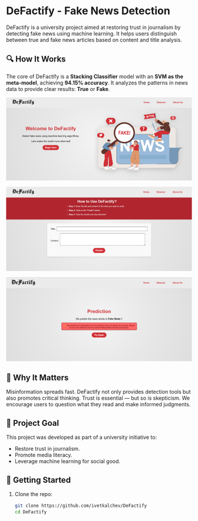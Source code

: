 # DeFactify - Fake News Detection

DeFactify is a university project aimed at restoring trust in journalism by detecting fake news using machine learning. It helps users distinguish between true and fake news articles based on content and title analysis.

## 🔍 How It Works

The core of DeFactify is a **Stacking Classifier** model with an **SVM as the meta-model**, achieving **94.15% accuracy**. It analyzes the patterns in news data to provide clear results: **True** or **Fake**.

![Homepage](website/static/img/readme/homepage.png)

![Detector-Page](website/static/img/readme/Detector.png)

![Result-Page](website/static/img/readme/Result.png)

## 🧠 Why It Matters

Misinformation spreads fast. DeFactify not only provides detection tools but also promotes critical thinking. Trust is essential — but so is skepticism. We encourage users to question what they read and make informed judgments.

## 🎯 Project Goal

This project was developed as part of a university initiative to:
- Restore trust in journalism.
- Promote media literacy.
- Leverage machine learning for social good.

## 🚀 Getting Started

1. Clone the repo:
   ```bash
   git clone https://github.com/ivetkalchev/DeFactify
   cd DeFactify
